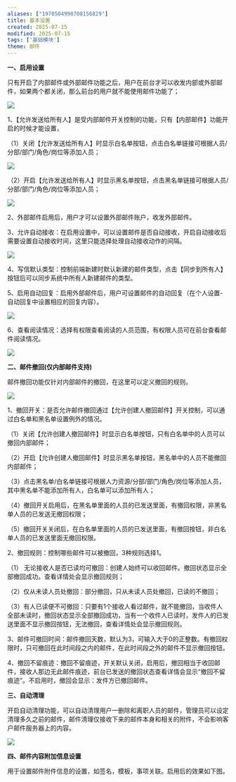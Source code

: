 ```yaml
---
aliases: ["1970504990708156829"]
title: 基本设置
created: 2025-07-15
modified: 2025-07-15
tags: ['基础模块']
theme: 邮件
---
```


**一、启用设置**

只有开启了内部邮件或外部邮件功能之后，用户在前台才可以收发内部或外部邮件，如果两个都关闭，那么前台的用户就不能使用邮件功能了；

![](https://myhelpdoc.oss-cn-heyuan.aliyuncs.com/mdimages/2058b50ea4bcfbbb3bbbda758e54a6ca.jpg)

1、【允许发送给所有人】是受内部邮件开关控制的功能，只有【内部邮件】功能开启的时候才能设置，

（1）关闭【允许发送给所有人】时显示白名单按钮，点击白名单链接可根据人员/分部/部门/角色/岗位等添加人员；

![](https://myhelpdoc.oss-cn-heyuan.aliyuncs.com/mdimages/6a05351a05ae3e40a7f67c29e41e9b82.jpg)

（2）开启【允许发送给所有人】时显示黑名单按钮，点击黑名单链接可根据人员/分部/部门/角色/岗位等添加人员；

![](https://myhelpdoc.oss-cn-heyuan.aliyuncs.com/mdimages/fb407ded2ec74bd982df98eecbd9b61f.jpg)

2、外部邮件启用后，用户才可以设置外部邮件账户，收发外部邮件。

3、允许自动接收：在启用设置中，可以设置邮件是否自动接收，开启自动接收后需要设置自动接收时间，这里只能选择处理自动接收动作的间隔。

![](https://myhelpdoc.oss-cn-heyuan.aliyuncs.com/mdimages/4e1956dbf429cec0c029523da9c159f0.jpg)

4、写信默认类型：控制前端新建时默认新建的邮件类型，点击【同步到所有人】按钮后可以同步系统中所有人新建邮件的类型。

5、启用自动回复：启用外部邮件后，用户可设置邮件的自动回复（在个人设置-自动回复中设置相应的回复内容）。

![](https://myhelpdoc.oss-cn-heyuan.aliyuncs.com/mdimages/fc3f1b9710cce23cdb99abd5be7e577f.jpg)

6、查看阅读情况：选择有权限查看阅读的人员范围，有权限人员可在前台查看邮件阅读情况。

![](https://myhelpdoc.oss-cn-heyuan.aliyuncs.com/mdimages/cd2d212de1e19bdf029bc86cb29fa32e.jpg)

**二、邮件撤回(仅内部邮件支持)**

邮件撤回功能仅针对内部邮件的撤回，在这里可以定义撤回的规则。

![](https://myhelpdoc.oss-cn-heyuan.aliyuncs.com/mdimages/8f45dbbdd9154e124041d0278194c252.jpg)

1、撤回开关：是否允许邮件撤回通过【允许创建人撤回邮件】开关控制，可以通过白名单和黑名单设置例外的情况。

（1）关闭【允许创建人撤回邮件】时显示白名单按钮，只有白名单中的人员可以撤回内部邮件；

（2）开启【允许创建人撤回邮件】时显示黑名单按钮，黑名单中的人员不能撤回内部邮件；

（3）点击黑名单/白名单链接可根据人力资源/分部/部门/角色/岗位等添加人员，其中黑名单不能添加所有人，白名单可以添加所有人；

（4）撤回开关启用后，在黑名单里面的人员的已发送里面，有撤回权限，非黑名单人员的已发送无撤回权限；

（5）撤回开关关闭后，在白名单里面的人员的已发送里面，有撤回按钮，非白名单人员的已发送里面无撤回权限。

2、撤回规则：控制哪些邮件可以被撤回，3种规则选择1。

（1） 无论接收人是否已读均可撤回：创建人始终可以收回邮件。撤回状态显示全部撤回成功。查看详情处会显示撤回规则；

（2）仅从未读人员处撤回：部分撤回，只从未读人员处撤回，已读的不撤回；

（3）有人已读便不可撤回：只要有1个接收人看过邮件，就不能撤回，当收件人全部未读时，撤回状态显示全部撤回成功，当有一个收件人已读时，发件人的已发送里面不显示撤回按钮，无法撤回，查看详情处会显示撤回规则。

3、邮件可撤回时间：邮件撤回天数，默认为3，可输入大于0的正整数。有撤回权限时，只可撤回在此时间段之内的邮件，在此时间段之外的邮件不显示撤回按钮。

4、撤回不留痕迹：撤回不留痕迹，开关默认关闭，启用后，撤回相当于收回邮件，接收人那边无此邮件痕迹，前台已发送的撤回状态查看详情会显示“撤回不留痕迹”。不启用时，撤回会显示：发件方已撤回邮件。

**三、自动清理**

开启自动清理功能，可以自动清理用户一删除和离职人员的邮件，管理员可以设定清理多久之前的邮件，邮件清理仅接收下来的邮件本身和相关的附件，不会影响客户邮件服务器上的内容。

![](https://myhelpdoc.oss-cn-heyuan.aliyuncs.com/mdimages/3772f1c514a9ee6ee09085a681cd56c6.jpg)

**四、邮件内容附加信息设置**

用于设置邮件附件信息的设置，如签名，模板，事项关联。启用后的效果如下图。

